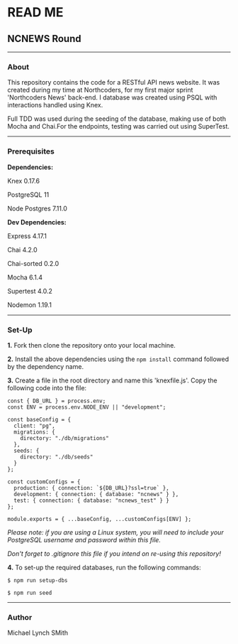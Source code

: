 # **READ ME**

## **NCNEWS Round**

---

### **About**
This repository contains the code for a RESTful API news website. It was created during my time at Northcoders, 
for my first major sprint 'Northcoders News' back-end. I database was created using PSQL with interactions 
handled using Knex. 

Full TDD was used during the seeding of the database, making use of both Mocha and Chai.For the endpoints, testing was 
carried out using SuperTest. 

---

### **Prerequisites**
**Dependencies:**

Knex 0.17.6

PostgreSQL 11

Node Postgres 7.11.0


**Dev Dependencies:**

Express 4.17.1

Chai 4.2.0

Chai-sorted 0.2.0

Mocha 6.1.4

Supertest 4.0.2

Nodemon 1.19.1


---

### **Set-Up** 

**1.** Fork then clone the repository onto your local machine. 

**2.** Install the above dependencies using the `npm install` command followed by the dependency name. 

**3.** Create a file in the root directory and name this 'knexfile.js'. Copy the following code into the file:

```
const { DB_URL } = process.env;
const ENV = process.env.NODE_ENV || "development";

const baseConfig = {
  client: "pg",
  migrations: {
    directory: "./db/migrations"
  },
  seeds: {
    directory: "./db/seeds"
  }
};

const customConfigs = {
  production: { connection: `${DB_URL}?ssl=true` },
  development: { connection: { database: "ncnews" } },
  test: { connection: { database: "ncnews_test" } }
};

module.exports = { ...baseConfig, ...customConfigs[ENV] };
```

*Please note: if you are using a Linux system, you will need to include your PostgreSQL username and password within this file.*

*Don't forget to .gitignore this file if you intend on re-using this repository!* 


**4.** To set-up the required databases, run the following commands:

```
$ npm run setup-dbs

$ npm run seed
```
---

### **Author** 

Michael Lynch SMith 





